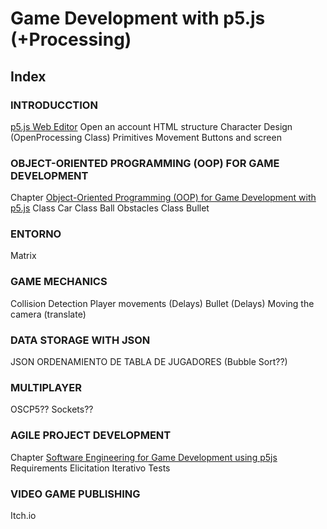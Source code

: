 # Game Development with p5.js (+Processing) 
## Index

### INTRODUCCTION

  [p5.js Web Editor](https://editor.p5js.org/)
  Open an account
  HTML structure
  Character Design (OpenProcessing Class)
  Primitives Movement
  Buttons and screen
  
### OBJECT-ORIENTED PROGRAMMING (OOP) FOR GAME DEVELOPMENT
  
  Chapter [Object-Oriented Programming (OOP) for Game Development with p5.js](https://github.com/JuanOlaya/OOP-P5js) 
  Class Car
  Class Ball
  Obstacles
  Class Bullet
  
### ENTORNO
  Matrix
  
### GAME MECHANICS
  
  Collision Detection
  Player movements (Delays)
  Bullet (Delays)
  Moving the camera (translate)
  
### DATA STORAGE WITH JSON
  JSON
  ORDENAMIENTO DE TABLA DE JUGADORES (Bubble Sort??)
  
### MULTIPLAYER
  OSCP5??
  Sockets??
  
### AGILE PROJECT DEVELOPMENT
  Chapter [Software Engineering for Game Development using p5js](https://github.com/JuanOlaya/Software-Engineering) Requirements Elicitation
  Iterativo
  Tests
  
### VIDEO GAME PUBLISHING
  Itch.io
